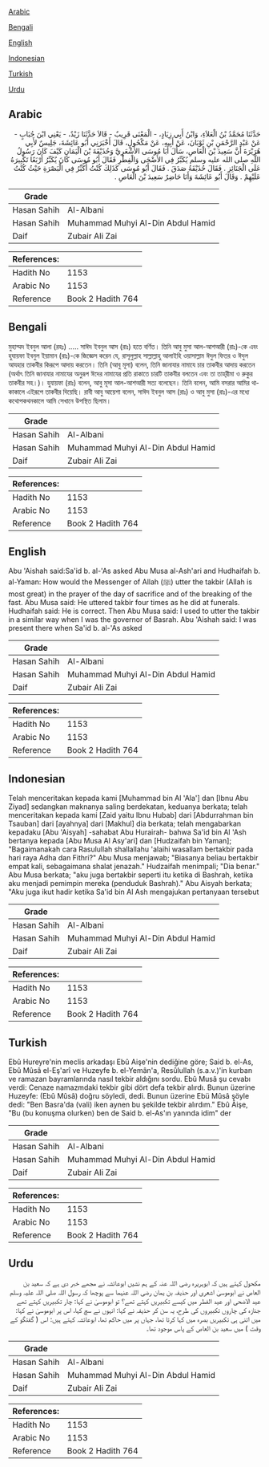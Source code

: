 [Arabic](#arabic)

[Bengali](#bengali)

[English](#english)

[Indonesian](#indonesian)

[Turkish](#turkish)

[Urdu](#urdu)

## Arabic


<div dir="rtl" lang="ar" style={{fontSize:'larger',backgroundColor:'#f8f9fa',padding:20}}>
حَدَّثَنَا مُحَمَّدُ بْنُ الْعَلاَءِ، وَابْنُ أَبِي زِيَادٍ، - الْمَعْنَى قَرِيبٌ - قَالاَ حَدَّثَنَا زَيْدٌ، - يَعْنِي ابْنَ حُبَابٍ - عَنْ عَبْدِ الرَّحْمَنِ بْنِ ثَوْبَانَ، عَنْ أَبِيهِ، عَنْ مَكْحُولٍ، قَالَ أَخْبَرَنِي أَبُو عَائِشَةَ، جَلِيسٌ لأَبِي هُرَيْرَةَ أَنَّ سَعِيدَ بْنَ الْعَاصِ، سَأَلَ أَبَا مُوسَى الأَشْعَرِيَّ وَحُذَيْفَةَ بْنَ الْيَمَانِ كَيْفَ كَانَ رَسُولُ اللَّهِ صلى الله عليه وسلم يُكَبِّرُ فِي الأَضْحَى وَالْفِطْرِ فَقَالَ أَبُو مُوسَى كَانَ يُكَبِّرُ أَرْبَعًا تَكْبِيرَهُ عَلَى الْجَنَائِزِ ‏.‏ فَقَالَ حُذَيْفَةُ صَدَقَ ‏.‏ فَقَالَ أَبُو مُوسَى كَذَلِكَ كُنْتُ أُكَبِّرُ فِي الْبَصْرَةِ حَيْثُ كُنْتُ عَلَيْهِمْ ‏.‏ وَقَالَ أَبُو عَائِشَةَ وَأَنَا حَاضِرٌ سَعِيدَ بْنَ الْعَاصِ ‏.‏
</div>
<div style={{backgroundColor:'#f8f9fa',padding:20, marginBottom: 10}}><table> <thead> <tr> <th>Grade</th> <th></th> </tr> </thead> <tbody> <tr><td>Hasan Sahih</td><td>Al-Albani</td></tr><tr><td>Hasan Sahih</td><td>Muhammad Muhyi Al-Din Abdul Hamid</td></tr><tr><td>Daif</td><td>Zubair Ali Zai</td></tr></tbody></table><table> <thead> <tr> <th>References:</th> <th></th> </tr> </thead> <tbody><tr><td>Hadith No</td><td>1153</td></tr><tr><td>Arabic No</td><td>1153</td></tr><tr><td>Reference</td><td>Book 2 Hadith 764</td></tr></tbody></table></div>

## Bengali


<div dir="ltr" lang="bn" style={{fontSize:'larger',backgroundColor:'#f8f9fa',padding:20}}>
মুহাম্মদ ইবনুল আলা (রহঃ) ..... সাঈদ ইবনুল আস (রাঃ) হতে বর্ণিত। তিনি আবু মুসা আল-আশআরী (রাঃ)-কে এবং হুযায়ফা ইবনুল ইয়ামান (রাঃ)-কে জিজ্ঞেস করেন যে, রাসূলুল্লাহ সাল্লাল্লাহু আলাইহি ওয়াসাল্লাম ঈদুল ফিতর ও ঈদুল আযহার তাকবীর কিরূপে আদায় করতেন। তিনি (আবু মূসা) বলেন, তিনি জানাযার নামাযে চার তাকবীর আদায় করতেন (অর্থাৎ তিনি জানাযার নামাযের অনুরূপ ঈদের নামাযের প্রতি রাকাতে চারটি তাকবীর বলতেন এবং তা তাহ্‌রীমা ও রুকুর তাকবীর সহ।)। হুযায়ফা (রাঃ) বলেন, আবু মূসা আল-আশআরী সত্য বলেছেন। তিনি বলেন, আমি বসরার আমির থাকাকালে এইরূপে তাকবীর দিয়েছি। রাবী আবু আয়েশা বলেন, সাঈদ ইবনুল আস (রাঃ) ও আবু মুসা (রাঃ)-এর মধ্যে কথোপকথনকালে আমি সেখানে উপস্থিত ছিলাম।
</div>
<div style={{backgroundColor:'#f8f9fa',padding:20, marginBottom: 10}}><table> <thead> <tr> <th>Grade</th> <th></th> </tr> </thead> <tbody> <tr><td>Hasan Sahih</td><td>Al-Albani</td></tr><tr><td>Hasan Sahih</td><td>Muhammad Muhyi Al-Din Abdul Hamid</td></tr><tr><td>Daif</td><td>Zubair Ali Zai</td></tr></tbody></table><table> <thead> <tr> <th>References:</th> <th></th> </tr> </thead> <tbody><tr><td>Hadith No</td><td>1153</td></tr><tr><td>Arabic No</td><td>1153</td></tr><tr><td>Reference</td><td>Book 2 Hadith 764</td></tr></tbody></table></div>

## English


<div dir="ltr" lang="en" style={{fontSize:'larger',backgroundColor:'#f8f9fa',padding:20}}>
Abu 'Aishah said:Sa'id b. al-'As asked Abu Musa al-Ash'ari and Hudhaifah b. al-Yaman: How would the Messenger of Allah (ﷺ) utter the takbir (Allah is most great) in the prayer of the day of sacrifice and of the breaking of the fast. Abu Musa said: He uttered takbir four times as he did at funerals. Hudhaifah said: He is correct. Then Abu Musa said: I used to utter the takbir in a similar way when I was the governor of Basrah. Abu 'Aishah said: I was present there when Sa'id b. al-'As asked
</div>
<div style={{backgroundColor:'#f8f9fa',padding:20, marginBottom: 10}}><table> <thead> <tr> <th>Grade</th> <th></th> </tr> </thead> <tbody> <tr><td>Hasan Sahih</td><td>Al-Albani</td></tr><tr><td>Hasan Sahih</td><td>Muhammad Muhyi Al-Din Abdul Hamid</td></tr><tr><td>Daif</td><td>Zubair Ali Zai</td></tr></tbody></table><table> <thead> <tr> <th>References:</th> <th></th> </tr> </thead> <tbody><tr><td>Hadith No</td><td>1153</td></tr><tr><td>Arabic No</td><td>1153</td></tr><tr><td>Reference</td><td>Book 2 Hadith 764</td></tr></tbody></table></div>

## Indonesian


<div dir="ltr" lang="id" style={{fontSize:'larger',backgroundColor:'#f8f9fa',padding:20}}>
Telah menceritakan kepada kami [Muhammad bin Al 'Ala'] dan [Ibnu Abu Ziyad] sedangkan maknanya saling berdekatan, keduanya berkata; telah menceritakan kepada kami [Zaid yaitu Ibnu Hubab] dari [Abdurrahman bin Tsauban] dari [ayahnya] dari [Makhul] dia berkata; telah mengabarkan kepadaku [Abu 'Aisyah] -sahabat Abu Hurairah- bahwa Sa'id bin Al 'Ash bertanya kepada [Abu Musa Al Asy'ari] dan [Hudzaifah bin Yaman]; "Bagaimanakah cara Rasulullah shallallahu 'alaihi wasallam bertakbir pada hari raya Adha dan Fithri?" Abu Musa menjawab; "Biasanya beliau bertakbir empat kali, sebagaimana shalat jenazah." Hudzaifah menimpali; "Dia benar." Abu Musa berkata; "aku juga bertakbir seperti itu ketika di Bashrah, ketika aku menjadi pemimpin mereka (penduduk Bashrah)." Abu Aisyah berkata; "Aku juga ikut hadir ketika Sa'id bin Al Ash mengajukan pertanyaan tersebut
</div>
<div style={{backgroundColor:'#f8f9fa',padding:20, marginBottom: 10}}><table> <thead> <tr> <th>Grade</th> <th></th> </tr> </thead> <tbody> <tr><td>Hasan Sahih</td><td>Al-Albani</td></tr><tr><td>Hasan Sahih</td><td>Muhammad Muhyi Al-Din Abdul Hamid</td></tr><tr><td>Daif</td><td>Zubair Ali Zai</td></tr></tbody></table><table> <thead> <tr> <th>References:</th> <th></th> </tr> </thead> <tbody><tr><td>Hadith No</td><td>1153</td></tr><tr><td>Arabic No</td><td>1153</td></tr><tr><td>Reference</td><td>Book 2 Hadith 764</td></tr></tbody></table></div>

## Turkish


<div dir="ltr" lang="tr" style={{fontSize:'larger',backgroundColor:'#f8f9fa',padding:20}}>
Ebû Hureyre'nin meclis arkadaşı Ebû Aişe'nin dediğine göre; Said b. el-As, Ebû Mûsâ el-Eş'arî ve Huzeyfe b. el-Yemân'a, Resûlullah (s.a.v.)'in kurban ve ramazan bayramlarında nasıl tekbir aldığını sordu. Ebû Musâ şu cevabı verdi: Cenaze namazmdaki tekbir gibi dört defa tekbir alırdı. Bunun üzerine Huzeyfe: (Ebû Mûsâ) doğru söyledi, dedi. Bunun üzerine Ebü Mûsâ şöyle dedi: "Ben Basra'da (vali) iken aynen bu şekilde tekbir alırdım." Ebû Âişe, "Bu (bu konuşma olurken) ben de Said b. el-As'ın yanında idim" der
</div>
<div style={{backgroundColor:'#f8f9fa',padding:20, marginBottom: 10}}><table> <thead> <tr> <th>Grade</th> <th></th> </tr> </thead> <tbody> <tr><td>Hasan Sahih</td><td>Al-Albani</td></tr><tr><td>Hasan Sahih</td><td>Muhammad Muhyi Al-Din Abdul Hamid</td></tr><tr><td>Daif</td><td>Zubair Ali Zai</td></tr></tbody></table><table> <thead> <tr> <th>References:</th> <th></th> </tr> </thead> <tbody><tr><td>Hadith No</td><td>1153</td></tr><tr><td>Arabic No</td><td>1153</td></tr><tr><td>Reference</td><td>Book 2 Hadith 764</td></tr></tbody></table></div>

## Urdu


<div dir="rtl" lang="ur" style={{fontSize:'larger',backgroundColor:'#f8f9fa',padding:20}}>
مکحول کہتے ہیں کہ ابوہریرہ رضی اللہ عنہ کے ہم نشیں ابوعائشہ نے مجھے خبر دی ہے کہ سعید بن العاص نے ابوموسیٰ اشعری اور حذیفہ بن یمان رضی اللہ عنہما سے پوچھا کہ رسول اللہ صلی اللہ علیہ وسلم عید الاضحی اور عید الفطر میں کیسے تکبیریں کہتے تھے؟ تو ابوموسیٰ نے کہا: چار تکبیریں کہتے تھے جنازہ کی چاروں تکبیروں کی طرح، یہ سن کر حذیفہ نے کہا: انہوں نے سچ کہا، اس پر ابوموسیٰ نے کہا: میں اتنی ہی تکبیریں بصرہ میں کہا کرتا تھا، جہاں پر میں حاکم تھا، ابوعائشہ کہتے ہیں: اس ( گفتگو کے وقت ) میں سعید بن العاص کے پاس موجود تھا۔
</div>
<div style={{backgroundColor:'#f8f9fa',padding:20, marginBottom: 10}}><table> <thead> <tr> <th>Grade</th> <th></th> </tr> </thead> <tbody> <tr><td>Hasan Sahih</td><td>Al-Albani</td></tr><tr><td>Hasan Sahih</td><td>Muhammad Muhyi Al-Din Abdul Hamid</td></tr><tr><td>Daif</td><td>Zubair Ali Zai</td></tr></tbody></table><table> <thead> <tr> <th>References:</th> <th></th> </tr> </thead> <tbody><tr><td>Hadith No</td><td>1153</td></tr><tr><td>Arabic No</td><td>1153</td></tr><tr><td>Reference</td><td>Book 2 Hadith 764</td></tr></tbody></table></div>